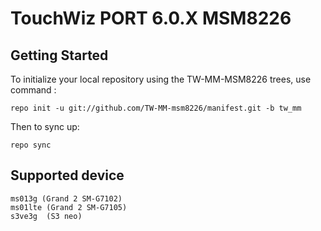 TouchWiz PORT 6.0.X MSM8226
=========================


Getting Started
---------------

To initialize your local repository using the TW-MM-MSM8226 trees, use command :

    repo init -u git://github.com/TW-MM-msm8226/manifest.git -b tw_mm

Then to sync up:

    repo sync


Supported device
----------------

    ms013g (Grand 2 SM-G7102)
    ms01lte (Grand 2 SM-G7105)
    s3ve3g  (S3 neo)
 





